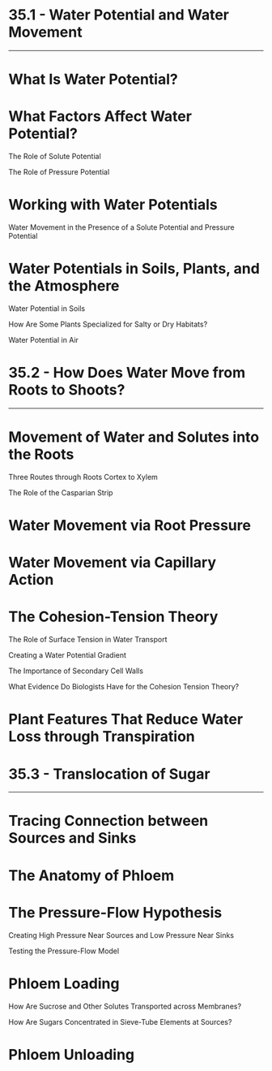 # 35.1 - Water Potential and Water Movement

---

# What Is Water Potential?

# What Factors Affect Water Potential?

The Role of Solute Potential

The Role of Pressure Potential

# Working with Water Potentials

Water Movement in the Presence of a Solute Potential and Pressure Potential

# Water Potentials in Soils, Plants, and the Atmosphere

Water Potential in Soils

How Are Some Plants Specialized for Salty or Dry Habitats?

Water Potential in Air

# 35.2 - How Does Water Move from Roots to Shoots?

---

# Movement of Water and Solutes into the Roots

Three Routes through Roots Cortex to Xylem

The Role of the Casparian Strip

# Water Movement via Root Pressure

# Water Movement via Capillary Action

# The Cohesion-Tension Theory

The Role of Surface Tension in Water Transport

Creating a Water Potential Gradient

The Importance of Secondary Cell Walls

What Evidence Do Biologists Have for the Cohesion Tension Theory?

# Plant Features That Reduce Water Loss through Transpiration

# 35.3 - Translocation of Sugar

---

# Tracing Connection between Sources and Sinks

# The Anatomy of Phloem

# The Pressure-Flow Hypothesis

Creating High Pressure Near Sources and Low Pressure Near Sinks

Testing the Pressure-Flow Model

# Phloem Loading

How Are Sucrose and Other Solutes Transported across Membranes?

How Are Sugars Concentrated in Sieve-Tube Elements at Sources?

# Phloem Unloading

